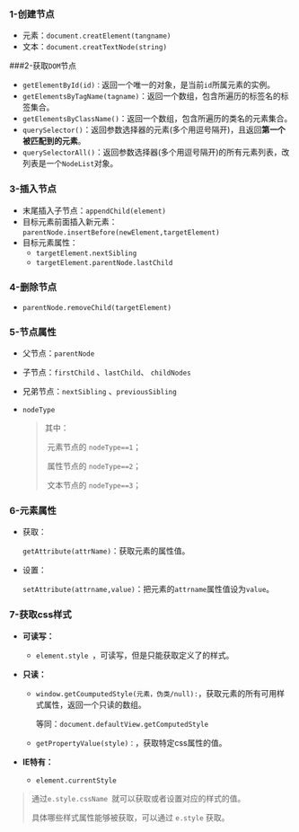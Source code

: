 ### 1-创建节点

- 元素：`document.creatElement(tangname)`
- 文本：`document.creatTextNode(string)`

###2-获取`DOM`节点

- `getElementById(id)：`返回一个唯一的对象，是当前`id`所属元素的实例。
- `getElementsByTagName(tagname)`：返回一个数组，包含所遍历的标签名的标签集合。
- `getElementsByClassName()`：返回一个数组，包含所遍历的类名的元素集合。
- `querySelector()`：返回参数选择器的元素(多个用逗号隔开)，且返回**第一个被匹配到的元素**。
- `querySelectorAll()`：返回参数选择器(多个用逗号隔开)的所有元素列表，改列表是一个`NodeList`对象。

### 3-插入节点

- 末尾插入子节点：`appendChild(element)`
- 目标元素前面插入新元素：`parentNode.insertBefore(newElement,targetElement)`
- 目标元素属性：
  - `targetElement.nextSibling`
  - `targetElement.parentNode.lastChild`

### 4-删除节点

- `parentNode.removeChild(targetElement)`

### 5-节点属性

- 父节点：`parentNode`

- 子节点：`firstChild` 、`lastChild`、 `childNodes`

- 兄弟节点：`nextSibling` 、`previousSibling` 

- `nodeType`

  > 其中：
  >
  > ​	元素节点的   `nodeType==1`；
  >
  > ​	属性节点的   `nodeType==2`；
  >
  > ​	文本节点的   `nodeType==3`；

### 6-元素属性

- 获取：

  `getAttribute(attrName)`：获取元素的属性值。

- 设置：

  `setAttribute(attrname,value)`：把元素的`attrname`属性值设为`value`。

### 7-获取css样式

- **可读写：**
  - `element.style `，可读写，但是只能获取定义了的样式。


- **只读：**

  - `window.getCoumputedStyle(元素，伪类/null):`，获取元素的所有可用样式属性，返回一个只读的数组。

    等同：`document.defaultView.getComputedStyle`

  - `getPropertyValue(style)：`，获取特定css属性的值。


- **IE特有：**
  - `element.currentStyle`

> 通过` e.style.cssName  `就可以获取或者设置对应的样式的值。
>
> 具体哪些样式属性能够被获取，可以通过 `e.style` 获取。









